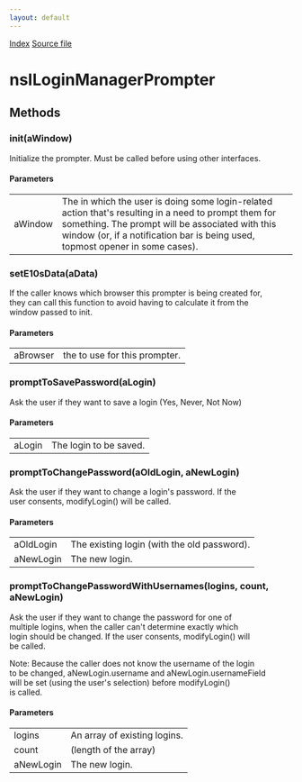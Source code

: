 ```yaml
---
layout: default
---
```

<div id='links'><a href="../index.html">Index</a>
<a href="http://dxr.mozilla.org/mozilla-central/source/toolkit/components/passwordmgr/nsILoginManagerPrompter.idl">Source file</a>
</div>

# nsILoginManagerPrompter #

## Methods ##

### init(aWindow) ###
  
Initialize the prompter. Must be called before using other interfaces.  
  
  

#### Parameters ####

<table>

<tr>
<td>aWindow</td>
<td>       The in which the user is doing some login-related action that's  
       resulting in a need to prompt them for something. The prompt  
       will be associated with this window (or, if a notification bar  
       is being used, topmost opener in some cases).  
</td>
</tr>

</table>

### setE10sData(aData) ###
  
If the caller knows which browser this prompter is being created for,  
they can call this function to avoid having to calculate it from the  
window passed to init.  
  
  

#### Parameters ####

<table>

<tr>
<td>aBrowser</td>
<td>the <browser> to use for this prompter.  
</td>
</tr>

</table>

### promptToSavePassword(aLogin) ###
  
Ask the user if they want to save a login (Yes, Never, Not Now)  
  
  

#### Parameters ####

<table>

<tr>
<td>aLogin</td>
<td>       The login to be saved.  
</td>
</tr>

</table>

### promptToChangePassword(aOldLogin, aNewLogin) ###
  
Ask the user if they want to change a login's password. If the  
user consents, modifyLogin() will be called.  
  
  

#### Parameters ####

<table>

<tr>
<td>aOldLogin</td>
<td>       The existing login (with the old password).  
</td>
</tr>

<tr>
<td>aNewLogin</td>
<td>       The new login.  
</td>
</tr>

</table>

### promptToChangePasswordWithUsernames(logins, count, aNewLogin) ###
  
Ask the user if they want to change the password for one of  
multiple logins, when the caller can't determine exactly which  
login should be changed. If the user consents, modifyLogin() will  
be called.  
  
  
Note: Because the caller does not know the username of the login  
      to be changed, aNewLogin.username and aNewLogin.usernameField  
      will be set (using the user's selection) before modifyLogin()  
      is called.  
  

#### Parameters ####

<table>

<tr>
<td>logins</td>
<td>       An array of existing logins.  
</td>
</tr>

<tr>
<td>count</td>
<td>       (length of the array)  
</td>
</tr>

<tr>
<td>aNewLogin</td>
<td>       The new login.  
</td>
</tr>

</table>

